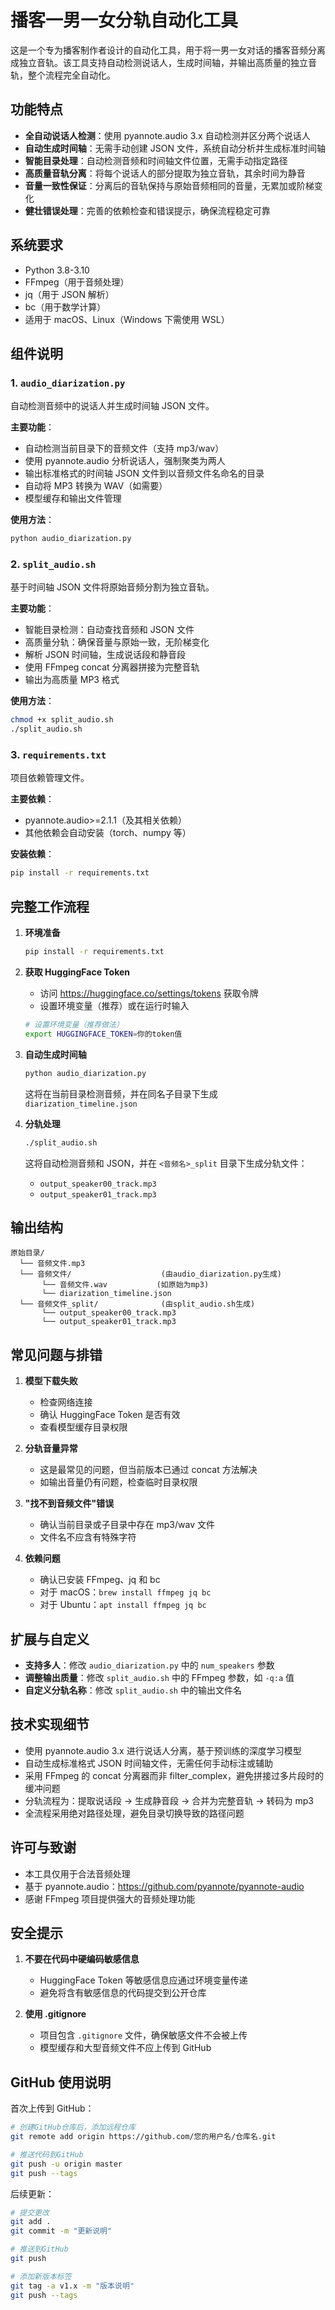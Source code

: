# 播客一男一女分轨自动化工具

这是一个专为播客制作者设计的自动化工具，用于将一男一女对话的播客音频分离成独立音轨。该工具支持自动检测说话人，生成时间轴，并输出高质量的独立音轨，整个流程完全自动化。

## 功能特点

- **全自动说话人检测**：使用 pyannote.audio 3.x 自动检测并区分两个说话人
- **自动生成时间轴**：无需手动创建 JSON 文件，系统自动分析并生成标准时间轴
- **智能目录处理**：自动检测音频和时间轴文件位置，无需手动指定路径
- **高质量音轨分离**：将每个说话人的部分提取为独立音轨，其余时间为静音
- **音量一致性保证**：分离后的音轨保持与原始音频相同的音量，无累加或阶梯变化
- **健壮错误处理**：完善的依赖检查和错误提示，确保流程稳定可靠

## 系统要求

- Python 3.8-3.10
- FFmpeg（用于音频处理）
- jq（用于 JSON 解析）
- bc（用于数学计算）
- 适用于 macOS、Linux（Windows 下需使用 WSL）

## 组件说明

### 1. `audio_diarization.py`

自动检测音频中的说话人并生成时间轴 JSON 文件。

**主要功能**：

- 自动检测当前目录下的音频文件（支持 mp3/wav）
- 使用 pyannote.audio 分析说话人，强制聚类为两人
- 输出标准格式的时间轴 JSON 文件到以音频文件名命名的目录
- 自动将 MP3 转换为 WAV（如需要）
- 模型缓存和输出文件管理

**使用方法**：

```bash
python audio_diarization.py
```

### 2. `split_audio.sh`

基于时间轴 JSON 文件将原始音频分割为独立音轨。

**主要功能**：

- 智能目录检测：自动查找音频和 JSON 文件
- 高质量分轨：确保音量与原始一致，无阶梯变化
- 解析 JSON 时间轴，生成说话段和静音段
- 使用 FFmpeg concat 分离器拼接为完整音轨
- 输出为高质量 MP3 格式

**使用方法**：

```bash
chmod +x split_audio.sh
./split_audio.sh
```

### 3. `requirements.txt`

项目依赖管理文件。

**主要依赖**：

- pyannote.audio>=2.1.1（及其相关依赖）
- 其他依赖会自动安装（torch、numpy 等）

**安装依赖**：

```bash
pip install -r requirements.txt
```

## 完整工作流程

1. **环境准备**

   ```bash
   pip install -r requirements.txt
   ```

2. **获取 HuggingFace Token**

   - 访问 https://huggingface.co/settings/tokens 获取令牌
   - 设置环境变量（推荐）或在运行时输入

   ```bash
   # 设置环境变量（推荐做法）
   export HUGGINGFACE_TOKEN=你的token值
   ```

3. **自动生成时间轴**

   ```bash
   python audio_diarization.py
   ```

   这将在当前目录检测音频，并在同名子目录下生成 `diarization_timeline.json`

4. **分轨处理**
   ```bash
   ./split_audio.sh
   ```
   这将自动检测音频和 JSON，并在 `<音频名>_split` 目录下生成分轨文件：
   - `output_speaker00_track.mp3`
   - `output_speaker01_track.mp3`

## 输出结构

```
原始目录/
  └── 音频文件.mp3
  └── 音频文件/                    (由audio_diarization.py生成)
       └── 音频文件.wav           (如原始为mp3)
       └── diarization_timeline.json
  └── 音频文件_split/              (由split_audio.sh生成)
       └── output_speaker00_track.mp3
       └── output_speaker01_track.mp3
```

## 常见问题与排错

1. **模型下载失败**

   - 检查网络连接
   - 确认 HuggingFace Token 是否有效
   - 查看模型缓存目录权限

2. **分轨音量异常**

   - 这是最常见的问题，但当前版本已通过 concat 方法解决
   - 如输出音量仍有问题，检查临时目录权限

3. **"找不到音频文件"错误**

   - 确认当前目录或子目录中存在 mp3/wav 文件
   - 文件名不应含有特殊字符

4. **依赖问题**
   - 确认已安装 FFmpeg、jq 和 bc
   - 对于 macOS：`brew install ffmpeg jq bc`
   - 对于 Ubuntu：`apt install ffmpeg jq bc`

## 扩展与自定义

- **支持多人**：修改 `audio_diarization.py` 中的 `num_speakers` 参数
- **调整输出质量**：修改 `split_audio.sh` 中的 FFmpeg 参数，如 `-q:a` 值
- **自定义分轨名称**：修改 `split_audio.sh` 中的输出文件名

## 技术实现细节

- 使用 pyannote.audio 3.x 进行说话人分离，基于预训练的深度学习模型
- 自动生成标准格式 JSON 时间轴文件，无需任何手动标注或辅助
- 采用 FFmpeg 的 concat 分离器而非 filter_complex，避免拼接过多片段时的缓冲问题
- 分轨流程为：提取说话段 → 生成静音段 → 合并为完整音轨 → 转码为 mp3
- 全流程采用绝对路径处理，避免目录切换导致的路径问题

## 许可与致谢

- 本工具仅用于合法音频处理
- 基于 pyannote.audio：https://github.com/pyannote/pyannote-audio
- 感谢 FFmpeg 项目提供强大的音频处理功能

## 安全提示

1. **不要在代码中硬编码敏感信息**

   - HuggingFace Token 等敏感信息应通过环境变量传递
   - 避免将含有敏感信息的代码提交到公开仓库

2. **使用 .gitignore**
   - 项目包含 `.gitignore` 文件，确保敏感文件不会被上传
   - 模型缓存和大型音频文件不应上传到 GitHub

## GitHub 使用说明

首次上传到 GitHub：

```bash
# 创建GitHub仓库后，添加远程仓库
git remote add origin https://github.com/您的用户名/仓库名.git

# 推送代码到GitHub
git push -u origin master
git push --tags
```

后续更新：

```bash
# 提交更改
git add .
git commit -m "更新说明"

# 推送到GitHub
git push

# 添加新版本标签
git tag -a v1.x -m "版本说明"
git push --tags
```
